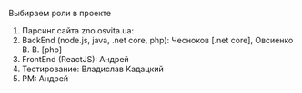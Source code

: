 Выбираем роли в проекте

1. Парсинг сайта zno.osvita.ua: 
2. BackEnd (node.js, java, .net core, php): Чесноков [.net core], Овсиенко В. В. [php]
3. FrontEnd (ReactJS): Андрей
4. Тестирование: Владислав Кадацкий
5. PM: Андрей

